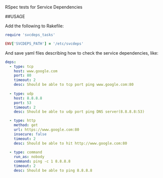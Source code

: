 RSpec tests for Service Dependencies

##USAGE 

Add the following to Rakefile: 

```ruby
require 'svcdeps_tasks'

ENV['SVCDEPS_PATH'] = '/etc/svcdeps'
```

And save yaml files  describing how to check the  service dependencies, like: 

```yaml
deps: 
  - type: tcp
    host: www.google.com
    port: 80
    timeout: 2
    desc: Should be able to tcp port ping www.google.com:80
    
  - type: udp
    host: 8.8.8.8
    port: 53
    timeout: 2
    desc: Should be able to udp port ping DNS server(8.8.8.8:53)

  - type: http
    method: get
    url: https://www.google.com:80
    insecure: false
    timeout: 2
    desc: Should be able to hit http://www.google.com:80
    
  - type: command
    run_as: nobody
    command: ping -c 1 8.8.8.8
    timeout: 2 
    desc: Should be able to ping 8.8.8.8
```

